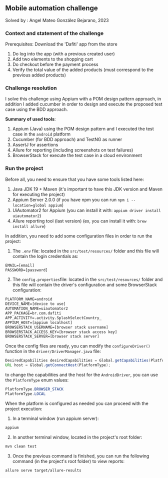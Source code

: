 ## Mobile automation challenge
Solved by : Angel Mateo González Bejarano, 2023

### Context and statement of the challenge

Prerequisites: Download the 'Dafiti' app from the store
1. Do log into the app (with a previous created user) 
2. Add two elements to the shopping cart
3. Do checkout before the payment process
4. Verify the total value of the added products (must correspond to the previous added products)

### Challenge resolution

I solve this challenge using Appium with a POM design pattern approach, in addition 
I added cucumber in order to design and execute the proposed test case using the BDD approach.

**Summary of used tools**:
1. Appium (Java) using the POM design pattern and I executed the test case in the `android` platform
2. Cucumber (for BDD approach) and TestNG as runner
3. AssertJ for assertions
4. Allure for reporting (including screenshots on test failures)
5. BrowserStack for execute the test case in a cloud environment

### Run the project

Before all, you need to ensure that you have some tools listed here:
1. Java JDK 19 + Maven (it's important to have this JDK version and Maven for executing the project)
2. Appium Server 2.0.0 (if you have npm you can run `npm i --location=global appium`)
3. UiAutomator2 for Appium (you can install it with: `appium driver install uiautomator2`)
4. Allure reporting tool (last version) (ex, you can install it with: `brew install allure`)

In addition, you need to add some configuration files in order to run the project:

1. The `.env` file: located in the `src/test/resources/` folder and this file will contain the login credentials as:

```txt
EMAIL=[email]
PASSWORD=[password]
```

2. The `config.properties`file: located in the `src/test/resources/` folder and this file will contain the driver's
configuration and some BrowserStack configuration:

```txt
PLATFORM_NAME=android
DEVICE_NAME=[device to use]
AUTOMATION_NAME=uiautomator2
APP_PACKAGE=br.com.dafiti
APP_ACTIVITY=.activity.SplashSelectCountry_
APPIUM_HOST=[appium localhost]
BROWSERSTACK_USERNAME=[browser stack username]
BROWSERSTACK_ACCESS_KEY=[browser stack access key]
BROWSERSTACK_SERVER=[browser stack server]
```

Once the config files are ready, you can modify the `configureDriver()` function in the `driver/DriverManager.java` file:
```java
DesiredCapabilities desiredCapabilities = Global.getCapabilities(PlatformType);
URL host = Global.getConnectHost(PlatformType);
```
to change the capabilities and the host for the `AndroidDriver`, you can use the `PlatformType` enum values:
```java
PlatformType.BROWSER_STACK
PlatformType.LOCAL
```
When the platform is configured as needed you can proceed with the project execution:

1. In a terminal window (run appium server):
```bash
appium
```
2. In another terminal window, located in the project's root folder:
```bash
mvn clean test
```
3. Once the previous command is finished, you can run the following command (in the project's root folder) to view reports:
```bash
allure serve target/allure-results
```